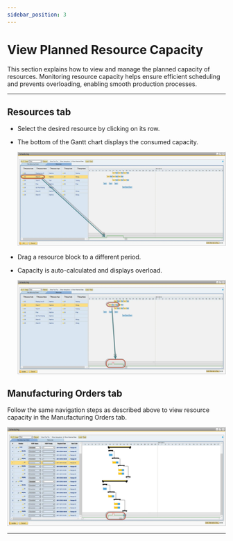 ```yaml
---
sidebar_position: 3
---
```


# View Planned Resource Capacity

This section explains how to view and manage the planned capacity of resources. Monitoring resource capacity helps ensure efficient scheduling and prevents overloading, enabling smooth production processes.

---

## Resources tab

- Select the desired resource by clicking on its row.
- The bottom of the Gantt chart displays the consumed capacity.

    ![Scheduling](./media/view-planned-resource-capacity/scheduling.webp)
- Drag a resource block to a different period.
- Capacity is auto-calculated and displays overload.

    ![Scheduling Marked](./media/view-planned-resource-capacity/scheduling-marked.webp)

## Manufacturing Orders tab

Follow the same navigation steps as described above to view resource capacity in the Manufacturing Orders tab.

![Scheduling marked](./media/view-planned-resource-capacity/scheduling-marked-2.webp)

---
